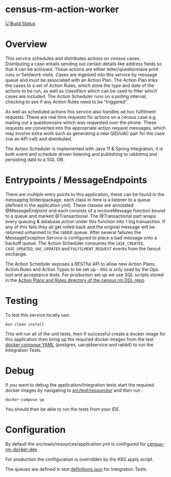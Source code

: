 # census-rm-action-worker

[![Build Status](https://travis-ci.com/ONSdigital/census-rm-action-scheduler.svg?branch=master)](https://travis-ci.com/ONSdigital/census-rm-action-scheduler)

# Overview
This service schedules and distributes actions on census cases. Distributing a case entails sending out certain details like address fields so that it can be actioned. These actions are either letter/questionnaire print runs or fieldwork visits.
Cases are ingested into this service by message queue and must be associated with an Action Plan. The Action Plan links the cases to a set of Action Rules, which store the type and date of the actions to be run, as well as classifiers which can be used to filter which cases are included. The Action Scheduler runs on a polling interval, checking to see if any Action Rules need to be "triggered". 

As well as scheduled actions this service also handles ad hoc fulfilment requests. These are real time requests for actions on a census case e.g. mailing out a questionnaire which was requested over the phone. These requests are converted into the appropriate action request messages, which may involve extra work such as generating a new QID/UAC pair for the case (via an API call) and distributed.

The Action Scheduler is implemented with Java 11 & Spring Integration, it is both event and schedule driven listening and publishing to rabbitmq and persisting data to a SQL DB.


#  Entrypoints / MessageEndpoints

There are multiple entry points to this application, these can be found in the messaging folder/package, each 
class in here is a listener to a queue (defined in the application yml).  These classes are annotated 
@MessageEndpoint and each consists of a receiveMessage function bound to a queue and marked @Transactional.  The 
 @Transactional part wraps every queuing & database action under this function into 1 big transaction.  If any of this 
fails they all get rolled back and the original message will be returned unharmed to the rabbit queue.  After several
failures the MessageException Service is configured to place a bad message onto a backoff queue. 
The Action Scheduler consumes the `CASE_CREATED`, `CASE_UPDATED`, `UAC_UPDATED` and `FULFILMENT_REQUEST` events from the fanout exchange.

The Action Scheduler exposes a RESTful API to allow new Action Plans, Action Rules and Action Types to be set up - this is only used by the Ops tool and acceptance tests. For production set up we use SQL scripts stored in the [Action Plans and Rules directory of the census rm DDL repo](https://github.com/ONSdigital/census-rm-ddl/tree/master/manual_scripts/action_plans_and_rules).


# Testing

To test this service locally use:

```shell-script
mvn clean install
```   
This will run all of the unit tests, then if successful create a docker image for this application 
then bring up the required docker images from the test [docker compose YAML](src/test/resources/docker-compose.yml) (postgres, uacqidservice and rabbit)
to run the Integration Tests.

# Debug    
 If you want to debug the application/Integration tests start the required docker images by navigating 
 to [src/test/resources/](src/test/resources/) and then run :
 
```shell-script
docker-compose up
```

You should then be able to run the tests from your IDE.

# Configuration
By default the src/main/resources/application.yml is configured for 
[census-rm-docker-dev](https://github.com/ONSdigital/census-rm-docker-dev)

For production the configuration is overridden by the K8S apply script.

The queues are defined in test [definitions.json](src/test/resources/definitions.json) for Integration Tests.
